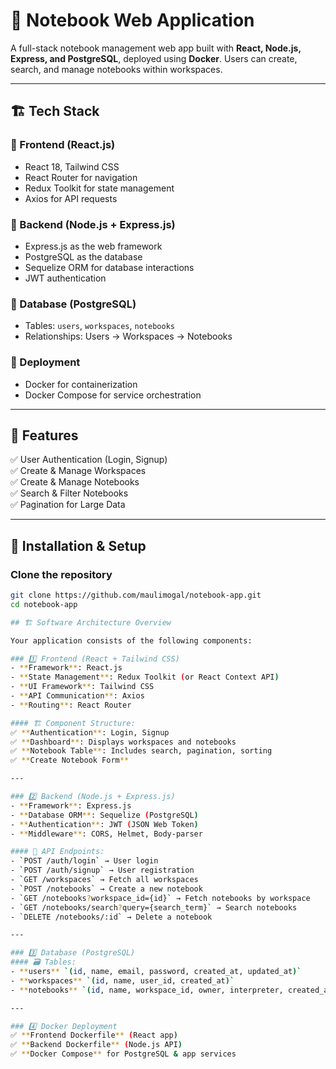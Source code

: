 # 📒 Notebook Web Application  

A full-stack notebook management web app built with **React, Node.js, Express, and PostgreSQL**, deployed using **Docker**. Users can create, search, and manage notebooks within workspaces.

---

## 🏗️ Tech Stack

### 🔹 Frontend (React.js)
- React 18, Tailwind CSS  
- React Router for navigation  
- Redux Toolkit for state management  
- Axios for API requests  

### 🔹 Backend (Node.js + Express.js)
- Express.js as the web framework  
- PostgreSQL as the database  
- Sequelize ORM for database interactions  
- JWT authentication  

### 🔹 Database (PostgreSQL)
- Tables: `users`, `workspaces`, `notebooks`  
- Relationships: Users → Workspaces → Notebooks  

### 🔹 Deployment
- Docker for containerization  
- Docker Compose for service orchestration  

---

## 📜 Features
✅ User Authentication (Login, Signup)  
✅ Create & Manage Workspaces  
✅ Create & Manage Notebooks  
✅ Search & Filter Notebooks  
✅ Pagination for Large Data  

---

## 🚀 Installation & Setup

### Clone the repository
```sh
git clone https://github.com/maulimogal/notebook-app.git
cd notebook-app

## 🏗️ Software Architecture Overview  

Your application consists of the following components:  

### 1️⃣ Frontend (React + Tailwind CSS)  
- **Framework**: React.js  
- **State Management**: Redux Toolkit (or React Context API)  
- **UI Framework**: Tailwind CSS  
- **API Communication**: Axios  
- **Routing**: React Router  

#### 🏗️ Component Structure:  
✅ **Authentication**: Login, Signup  
✅ **Dashboard**: Displays workspaces and notebooks  
✅ **Notebook Table**: Includes search, pagination, sorting  
✅ **Create Notebook Form**  

---

### 2️⃣ Backend (Node.js + Express.js)  
- **Framework**: Express.js  
- **Database ORM**: Sequelize (PostgreSQL)  
- **Authentication**: JWT (JSON Web Token)  
- **Middleware**: CORS, Helmet, Body-parser  

#### 📌 API Endpoints:  
- `POST /auth/login` → User login  
- `POST /auth/signup` → User registration  
- `GET /workspaces` → Fetch all workspaces  
- `POST /notebooks` → Create a new notebook  
- `GET /notebooks?workspace_id={id}` → Fetch notebooks by workspace  
- `GET /notebooks/search?query={search_term}` → Search notebooks  
- `DELETE /notebooks/:id` → Delete a notebook  

---

### 3️⃣ Database (PostgreSQL)  
#### 🗃️ Tables:  
- **users** `(id, name, email, password, created_at, updated_at)`  
- **workspaces** `(id, name, user_id, created_at)`  
- **notebooks** `(id, name, workspace_id, owner, interpreter, created_at)`  

---

### 4️⃣ Docker Deployment  
✅ **Frontend Dockerfile** (React app)  
✅ **Backend Dockerfile** (Node.js API)  
✅ **Docker Compose** for PostgreSQL & app services
